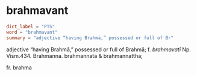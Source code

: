 # brahmavant

``` toml
dict_label = "PTS"
word = "brahmavant"
summary = "adjective “having Brahmā,” possessed or full of Br"
```

adjective “having Brahmā,” possessed or full of Brahmā; f. *brahmavatī* Np. Vism.434. Brahmanna. brahmannata & brahmannattha;

fr. brahma

